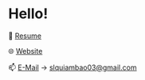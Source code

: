 # Hello!
📄 [Resume](https://drive.google.com/file/d/1CbE9c7TZY73nYFMedXDLZCCNEDwoQyt1/view?usp=drive_link)

🌐 [Website](https://seanquiambao.vercel.app/)

📫 [E-Mail](mailto:slquiambao03@gmail.com) -> slquiambao03@gmail.com

